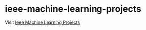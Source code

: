 # ieee-machine-learning-projects

Visit <a href="http://www.ieeexpert.com/ieee-python-projects-2021-2022-machine_learning-project-titles/">Ieee Machine Learning Projects</a>

